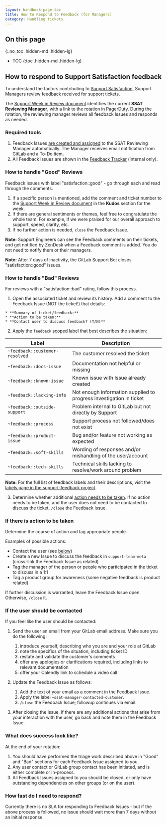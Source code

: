 ```yaml
---
layout: handbook-page-toc
title: How to Respond to Feedback (for Managers)
category: Handling tickets
---
```


## On this page
{:.no_toc .hidden-md .hidden-lg}

- TOC
{:toc .hidden-md .hidden-lg}

## How to respond to Support Satisfaction feedback
To understand the factors contributing to [Support Satisfaction](/handbook/support/performance-indicators/#support-satisfaction-ssat), Support Managers review feedback received for support tickets.

The [Support Week in Review document](https://docs.google.com/document/d/1eyMzbzImSKNFMpmu33C6imvC1iWEWHREJqaD6mkVDNg/edit) identifies the current **SSAT Reviewing Manager**, with a link to the rotation in [PagerDuty](https://gitlab.pagerduty.com/schedules#P9UIIDY). During the rotation, the reviewing manager reviews all feedback Issues and responds as needed.

### Required tools
1. Feedback Issues [are created and assigned](/handbook/support/support-ops/responsibilities.html#support-satisfaction-survey-ssat) to the SSAT Reviewing Manager automatically. The Manager receives email notification from GitLab and a To-Do item.
1. All Feedback Issues are shown in the [Feedback Tracker](https://gitlab.com/gitlab-com/support/feedback/-/issues) (internal only).

### How to handle "Good" Reviews
Feedback Issues with label "satisfaction::good" - go through each and read through the comments.

1. If a specific person is mentioned, add the comment and ticket number to the [Support Week in Review document](https://docs.google.com/document/d/1eyMzbzImSKNFMpmu33C6imvC1iWEWHREJqaD6mkVDNg/edit) in the **Kudos** section for the week.
1. If there are general sentiments or themes, feel free to congratulate the whole team. For example, if we were praised for our overall approach to support, speed, clarity, etc.
1. If no further action is needed, `close` the Feedback Issue.

**Note:** Support Engineers can see the Feedback comments on their tickets, and get notified by ZenDesk when a Feedback comment is added. You do not need to notify them or their managers.

**Note:** After 7 days of inactivity, the GitLab Support Bot closes "satisfaction::good" issues. 

### How to handle "Bad" Reviews
For reviews with a "satisfaction::bad" rating, follow this process.

1. Open the associated ticket and review its history. Add a comment to the Feedback Issue (NOT the ticket!) that details:

```
* **Summary of ticket/feedback:** 
* **Action to be taken:** 
* **Contact user to discuss feedback? (Y/N)** 
```

2. Apply the `feedback` [scoped label](https://docs.gitlab.com/ee/user/project/labels.html#scoped-labels) that best describes the situation:

| Label | Description |
| ----- | ----------- |
| `~feedback::customer-resolved` | The customer resolved the ticket |
| `~feedback::docs-issue` | Documentation not helpful or missing |
| `~feedback::known-issue` | Known issue with Issue already created |
| `~feedback::lacking-info` | Not enough information supplied to progress investigation in ticket |
| `~feedback::outside-support` | Problem internal to GitLab but not directly by Support |
| `~feedback::process` | Support process not followed/does not exist |
| `~feedback::product-issue` | Bug and/or feature not working as expected |
| `~feedback::soft-skills` | Wording of responses and/or mishandling of the user/account |
| `~feedback::tech-skills` | Technical skills lacking to resolve/work around problem |

**Note:** For the full list of feedback labels and their descriptions, visit the [labels page in the support-feedback project](https://gitlab.com/gitlab-com/support/feedback/-/labels?utf8=%E2%9C%93&subscribed=&search=feedback%3A%3A).

3. Determine whether additional [action needs to be taken](#if-there-is-action-to-be-taken). If no action needs to be taken, and the user does not need to be contacted to discuss the ticket, `/close` the Feedback Issue.

### If there is action to be taken
Determine the course of action and tag appropriate people.

Examples of possible actions:
 - Contact the user (see [below](#if-the-user-should-be-contacted))
 - Create a new Issue to discuss the feedback in `support-team-meta` (cross-link the Feedback Issue as related)
 - Tag the manager of the person or people who participated in the ticket to discuss in a 1:1
 - Tag a product group for awareness (some negative feedback is product related)

If further discussion is warranted, leave the Feedback Issue open. Otherwise, `/close` it.

### If the user should be contacted
If you feel like the user should be contacted:

1. Send the user an email from your GitLab email address. Make sure you do the following:
   1. introduce yourself, describing who you are and your role at GitLab
   1. note the specifics of the situation, including ticket ID
   1. restate and validate the customer's comments
   1. offer any apologies or clarifications required, including links to relevant documentation
   1. offer your Calendly link to schedule a video call

2. Update the Feedback Issue as follows:
   1. Add the text of your email as a comment in the Feedback Issue.
   1. Apply the label `~ssat-manager-contacted-customer`.
   1. `/close` the Feedback Issue; followup continues via email.

3. After closing the Issue, if there are any additional actions that arise from your interaction with the user, go back and note them in the Feedback Issue.

### What does success look like?
At the end of your rotation:
1. You should have performed the triage work described above in "Good" and "Bad" sections for each Feedback Issue assigned to you.
1. Any user contact or GitLab group contact has been initiated, and is either complete or in-process.
1. All Feedback Issues assigned to you should be closed, or only have outstanding dependencies on other groups (or on the user).

### How fast do I need to respond?
Currently there is no SLA for responding to Feedback Issues - but if the above process is followed, no issue should wait more than 7 days without an initial response.
